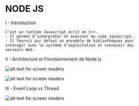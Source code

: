 # NODE JS

I - Introduction
```
C’est un runtime Javascript écrit en C++.
- Il permet d’interpréter et exécuter du code Javascript.
- Il fournit par défaut un ensemble de bibliothèques pour
interagir avec le système d’exploitation et concevoir des
serveurs Web.

```

II - Architecture et Fonctionnement de Node js

![alt text for screen readers](/node-js/images/architecture.png)

![alt text for screen readers](/node-js/images/node-js-parser.png)



III - Event Loop vs Thread

![alt text for screen readers](/node-js/images/event-loop.png)

